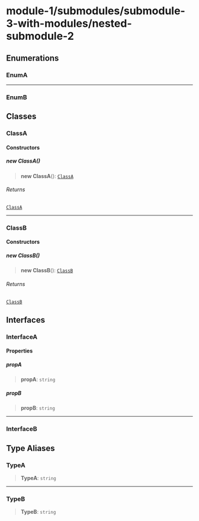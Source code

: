 # module-1/submodules/submodule-3-with-modules/nested-submodule-2

## Enumerations

### EnumA

***

### EnumB

## Classes

### ClassA

#### Constructors

##### new ClassA()

> **new ClassA**(): [`ClassA`](module-1.submodules.submodule-3-with-modules.nested-submodule-2.md#classa)

###### Returns

[`ClassA`](module-1.submodules.submodule-3-with-modules.nested-submodule-2.md#classa)

***

### ClassB

#### Constructors

##### new ClassB()

> **new ClassB**(): [`ClassB`](module-1.submodules.submodule-3-with-modules.nested-submodule-2.md#classb)

###### Returns

[`ClassB`](module-1.submodules.submodule-3-with-modules.nested-submodule-2.md#classb)

## Interfaces

### InterfaceA

#### Properties

##### propA

> **propA**: `string`

##### propB

> **propB**: `string`

***

### InterfaceB

## Type Aliases

### TypeA

> **TypeA**: `string`

***

### TypeB

> **TypeB**: `string`
